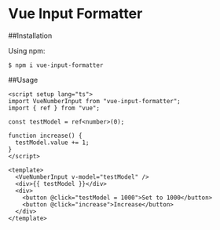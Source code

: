# Vue Input Formatter

##Installation

Using npm:

```shell
$ npm i vue-input-formatter
```

##Usage

```
<script setup lang="ts">
import VueNumberInput from "vue-input-formatter";
import { ref } from "vue";

const testModel = ref<number>(0);

function increase() {
  testModel.value += 1;
}
</script>

<template>
  <VueNumberInput v-model="testModel" />
  <div>{{ testModel }}</div>
  <div>
    <button @click="testModel = 1000">Set to 1000</button>
    <button @click="increase">Increase</button>
  </div>
</template>
```
